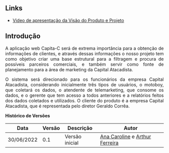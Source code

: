 ## Links

<ul>
<li><a href ="https://drive.google.com/file/d/1eL-pX9ZtqTw1kxzvs4oMRPZgEVu55U2g/view?usp=sharing"> Video de apresentação da Visão do Produto e Projeto</a></li>
</ul>

## Introdução

<p style="text-align: justify" > A aplicação web Capita-C será de extrema importância para a obtenção de informações de clientes, e através dessas informações o nosso projeto tem como objetivo criar uma base estrutural para a filtragem e procura de possíveis parceiros comerciais, e também servir como fonte de planejamento para a área de marketing da Capital Atacadista. </p>

<p style="text-align: justify" > O sistema será direcionado para os funcionários da empresa Capital Atacadista, considerando inicialmente três tipos de usuários, o motoboy, que coletará os dados, o atendente de telemarketing, que consome os dados, e o gerente que tem acesso a todos anteriores e a relatórios feitos dos dados coletados e utilizados. O cliente do produto é a empresa Capital Atacadista, que é representada pelo diretor Geraldo Corrêa. </p>

**Histórico de Versões**

| Data       | Versão | Descrição      | Autor                                                                                                       |
| ---------- | ------ | -------------- | ----------------------------------------------------------------------------------------------------------- |
| 30/06/2022 | 0.1    | Versão inicial | [Ana Caroline](https://github.com/anaaroch) e [Arthur Ferreira](https://github.com/ArthurFerreiraRodrigues) |